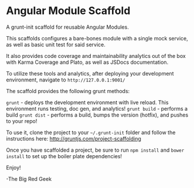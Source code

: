 Angular Module Scaffold
==========================

A grunt-init scaffold for reusable Angular Modules.

This scaffolds configures a bare-bones module with a single mock service, as well as basic unit test for said service.

It also provides code coverage and maintainability analytics out of the box with Karma Coverage and Plato,
as well as JSDocs documentation.

To utilize these tools and analytics, after deploying your development environment, navigate to `http://127.0.0.1:9001/`

The scaffold provides the following grunt methods:

`grunt` - deploys the development environment with live reload.  This environment runs testing, doc gen, and analytics!
`grunt build` - performs a build
`grunt dist` - performs a build, bumps the version (hotfix), and pushes to your repo!

To use it, clone the project to your `~/.grunt-init` folder and follow the instructions here:  http://gruntjs.com/project-scaffolding


Once you have scaffolded a project, be sure to run `npm install` and `bower install` to set up the boiler plate dependencies!

Enjoy!

-The Big Red Geek

